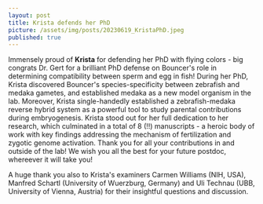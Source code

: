 ```yaml
---
layout: post
title: Krista defends her PhD
picture: /assets/img/posts/20230619_KristaPhD.jpeg
published: true
---
```

Immensely proud of **Krista** for defending her PhD with flying colors - big congrats Dr. Gert for a brilliant PhD defense on Bouncer's role in determining compatibility between sperm and egg in fish! During her PhD, Krista discovered Bouncer's species-specificity between zebrafish and medaka gametes, and established medaka as a new model organism in the lab. Moreover, Krista single-handedly established a zebrafish-medaka reverse hybrid system as a powerful tool to study parental contributions during embryogenesis. Krista stood out for her full dedication to her research, which culminated in a total of 8 (!!) manuscripts - a heroic body of work with key findings addressing the mechanism of fertilization and zygotic genome activation. Thank you for all your contributions in and outside of the lab! We wish you all the best for your future postdoc, whereever it will take you!

A huge thank you also to Krista's examiners Carmen Williams (NIH, USA), Manfred Schartl (University of Wuerzburg, Germany) and Uli Technau (UBB, University of Vienna, Austria) for their insightful questions and discussion. 
